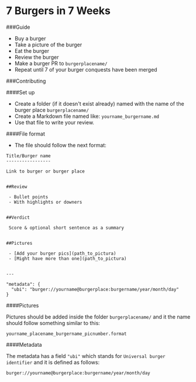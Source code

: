 7 Burgers in 7 Weeks
======

###Guide 

- Buy a burger
- Take a picture of the burger
- Eat the burger
- Review the burger
- Make a burger PR to `burgerplacename/`
- Repeat until 7 of your burger conquests have been merged 


###Contributing

####Set up

 - Create a folder (if it doesn't exist already) named with the name of the burger place `burgerplacename/`
 - Create a Markdown file named like: `yourname_burgername.md`
 - Use that file to write your review.

####File format

 - The file should follow the next format: 
 
 ``` 
 Title/Burger name
 -----------------
 
 Link to burger or burger place
 
 
 ##Review
 
  - Bullet points
  - With highlights or downers
  
  
 ##Verdict
  
  Score & optional short sentence as a summary
  
  
 ##Pictures
 
  - [Add your burger pics](path_to_pictura)
  - [Might have more than one](path_to_pictura)
  
  
 ---
 
 "metadata": {
   "ubi": "burger://yourname@burgerplace:burgername/year/month/day"
 }
```


####Pictures

 Pictures should be added inside the folder `burgerplacename/` and it the name should follow something similar to this:
 
 `yourname_placename_burgername_picnumber.format`


####Metadata
 
 The metadata has a field `"ubi"` which stands for `Universal burger identifier` and it is defined as follows:
 
 `burger://yourname@burgerplace:burgername/year/month/day`
